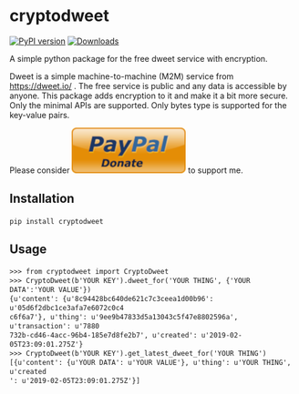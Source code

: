 # cryptodweet
[![PyPI version](https://badge.fury.io/py/cryptodweet.svg)](https://badge.fury.io/py/cryptodweet) [![Downloads](https://pepy.tech/badge/cryptodweet)](https://pepy.tech/project/cryptodweet)

A simple python package for the free dweet service with encryption.

Dweet is a simple machine-to-machine (M2M) service from https://dweet.io/ .
The free service is public and any data is accessible by anyone.
This package adds encryption to it and make it a bit more secure.
Only the minimal APIs are supported.
Only bytes type is supported for the key-value pairs.

Please consider [![Paypal Donate](https://github.com/jacklinquan/images/blob/master/paypal_donate_button_200x80.png)](https://www.paypal.me/jacklinquan) to support me.

## Installation
`pip install cryptodweet`

## Usage
```
>>> from cryptodweet import CryptoDweet
>>> CryptoDweet(b'YOUR KEY').dweet_for('YOUR THING', {'YOUR DATA':'YOUR VALUE'})
{u'content': {u'8c94428bc640de621c7c3ceea1d00b96': u'05d6f2dbc1ce3afa7e6072c0c4
c6f6a7'}, u'thing': u'9ee9b47833d5a13043c5f47e8802596a', u'transaction': u'7880
732b-cd46-4acc-96b4-185e7d8fe2b7', u'created': u'2019-02-05T23:09:01.275Z'}
>>> CryptoDweet(b'YOUR KEY').get_latest_dweet_for('YOUR THING')
[{u'content': {u'YOUR DATA': u'YOUR VALUE'}, u'thing': u'YOUR THING', u'created
': u'2019-02-05T23:09:01.275Z'}]
```
